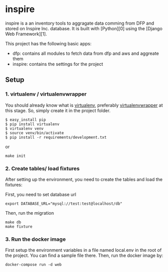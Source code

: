 

# inspire

inspire is a an inventory tools to aggragate data comming from DFP and stored on Inspire Inc. database. It is built with [Python][0] using the [Django Web Framework][1].

This project has the following basic apps:

* dfp: contains all modules to fetch data from dfp and aws and aggreate them
* inspire: contains the settings for the project

## Setup

### 1. virtualenv / virtualenvwrapper
You should already know what is [virtualenv](http://www.virtualenv.org/), preferably [virtualenvwrapper](http://www.doughellmann.com/projects/virtualenvwrapper/) at this stage. So, simply create it in the project folder.
```
$ easy_install pip
$ pip install virtualenv
$ virtualenv venv
$ source venv/bin/activate
$ pip install -r requirements/development.txt
```

or 

```
make init
```

### 2. Create tables/ load fixtures
After setting up the environment, you need to create the tables and load the fixtures:

First, you need to set database url
```
export DATABASE_URL="mysql://test:test@localhost/db"
```
Then, run the migration

```
make db
make fixture
```
### 3. Run the docker image
First setup the environment variables in a file named local.env in the root of the project. You can find a sample file there.
Then, run the docker image by:

```
docker-compose run -d web
```